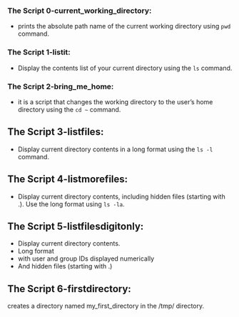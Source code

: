 ### The Script 0-current_working_directory:
- prints the absolute path name of the current working directory using `pwd` command.

### The Script 1-listit:
- Display the contents list of your current directory using the `ls` command.

### The Script 2-bring_me_home:
- it is a script that changes the working directory to the user’s home directory using the `cd ~` command.

## The Script 3-listfiles:
- Display current directory contents in a long format using the `ls -l` command.

## The Script 4-listmorefiles:
- Display current directory contents, including hidden files (starting with .). Use the long format using `ls -la`.

## The Script 5-listfilesdigitonly:
- Display current directory contents.
- Long format
- with user and group IDs displayed numerically
- And hidden files (starting with .)

## The Script 6-firstdirectory:
creates a directory named my_first_directory in the /tmp/ directory.
